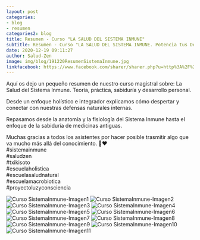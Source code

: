 ```yaml
---
layout: post
categories:
- blog
- resumen
categories2: blog
title: Resumen - Curso "LA SALUD DEL SISTEMA INMUNE"
subtitle: Resumen - Curso "LA SALUD DEL SISTEMA INMUNE. Potencia tus Defensas Naturales"
date: 2020-12-19 09:11:27
author: Salud-Zen
image: img/blog/191220ResumenSistemaInmune.jpg
linkfacebook: https://www.facebook.com/sharer/sharer.php?u=http%3A%2F%2Fwww.salud-zen.com%2Fblog%2F2020%2F12%2F19%2Fresumen-curso-sistema-inmune.html&amp;src=sdkpreparse
---
```

Aquí os dejo un pequeño resumen de nuestro curso magistral sobre: La Salud del Sistema Inmune.
Teoría, práctica, sabiduría y desarrollo personal.  

Desde un enfoque holístico e integrador explicamos cómo despertar y conectar con nuestras defensas naturales internas.  

Repasamos desde la anatomía y la fisiología del Sistema Inmune hasta el enfoque de la sabiduría de medicinas antiguas.  

Muchas gracias a todos los asistentes por hacer posible trasmitir algo que va mucho más allá del conocimiento. 🙏❤  
 #sistemainmune  
 #saludzen  
 #txikisoto  
 #escuelaholistica  
 #escuelasaludnatural   
 #escuelamacrobiotica  
 #proyectoluzyconsciencia  


![Curso SistemaInmune-Imagen1][img1]
![Curso SistemaInmune-Imagen2][img2]
![Curso SistemaInmune-Imagen3][img3]
![Curso SistemaInmune-Imagen4][img4]
![Curso SistemaInmune-Imagen5][img5]
![Curso SistemaInmune-Imagen6][img6]
![Curso SistemaInmune-Imagen7][img7]
![Curso SistemaInmune-Imagen8][img8]
![Curso SistemaInmune-Imagen9][img9]
![Curso SistemaInmune-Imagen10][img10]
![Curso SistemaInmune-Imagen11][img11]




[img1]: {{site.url}}{{site.baseurl}}/img/blog/191220CursoSistemaInmune_1.jpg
[img2]: {{site.url}}{{site.baseurl}}/img/blog/191220CursoSistemaInmune_2.jpg
[img3]: {{site.url}}{{site.baseurl}}/img/blog/191220CursoSistemaInmune_3.jpg
[img4]: {{site.url}}{{site.baseurl}}/img/blog/191220CursoSistemaInmune_4.jpg
[img5]: {{site.url}}{{site.baseurl}}/img/blog/191220CursoSistemaInmune_5.jpg  
[img6]: {{site.url}}{{site.baseurl}}/img/blog/191220CursoSistemaInmune_6.jpg
[img7]: {{site.url}}{{site.baseurl}}/img/blog/191220CursoSistemaInmune_7.jpg
[img8]: {{site.url}}{{site.baseurl}}/img/blog/191220CursoSistemaInmune_8.jpg
[img9]: {{site.url}}{{site.baseurl}}/img/blog/191220CursoSistemaInmune_9.jpg
[img10]: {{site.url}}{{site.baseurl}}/img/blog/191220CursoSistemaInmune_10.jpg
[img11]: {{site.url}}{{site.baseurl}}/img/blog/191220CursoSistemaInmune_11.jpg
